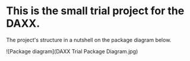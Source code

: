 # This is the small trial project for the DAXX.

The project's structure in a nutshell on the package diagram below.

![Package diagram](DAXX Trial Package Diagram.jpg)